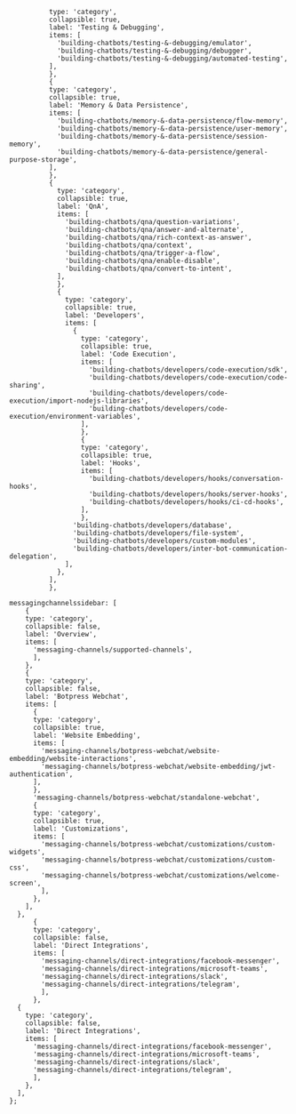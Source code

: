               type: 'category',
              collapsible: true,
              label: 'Testing & Debugging',
              items: [
                'building-chatbots/testing-&-debugging/emulator',
                'building-chatbots/testing-&-debugging/debugger',
                'building-chatbots/testing-&-debugging/automated-testing',
              ],
              },
              {
              type: 'category',
              collapsible: true,
              label: 'Memory & Data Persistence',
              items: [
                'building-chatbots/memory-&-data-persistence/flow-memory',
                'building-chatbots/memory-&-data-persistence/user-memory',
                'building-chatbots/memory-&-data-persistence/session-memory',
                'building-chatbots/memory-&-data-persistence/general-purpose-storage',
              ],
              },
              {
                type: 'category',
                collapsible: true,
                label: 'QnA',
                items: [
                  'building-chatbots/qna/question-variations',
                  'building-chatbots/qna/answer-and-alternate',
                  'building-chatbots/qna/rich-context-as-answer',
                  'building-chatbots/qna/context',
                  'building-chatbots/qna/trigger-a-flow',
                  'building-chatbots/qna/enable-disable',
                  'building-chatbots/qna/convert-to-intent',
                ],
                },
                {
                  type: 'category',
                  collapsible: true,
                  label: 'Developers',
                  items: [
                    {
                      type: 'category',
                      collapsible: true,
                      label: 'Code Execution',
                      items: [
                        'building-chatbots/developers/code-execution/sdk',
                        'building-chatbots/developers/code-execution/code-sharing',
                        'building-chatbots/developers/code-execution/import-nodejs-libraries',
                        'building-chatbots/developers/code-execution/environment-variables',
                      ],
                      },
                      {
                      type: 'category',
                      collapsible: true,
                      label: 'Hooks',
                      items: [
                        'building-chatbots/developers/hooks/conversation-hooks',
                        'building-chatbots/developers/hooks/server-hooks',
                        'building-chatbots/developers/hooks/ci-cd-hooks',
                      ],
                      },
                    'building-chatbots/developers/database',
                    'building-chatbots/developers/file-system',
                    'building-chatbots/developers/custom-modules',
                    'building-chatbots/developers/inter-bot-communication-delegation',
                  ],
                },
              ],
              },

    messagingchannelssidebar: [
        {
        type: 'category',
        collapsible: false,
        label: 'Overview',
        items: [
          'messaging-channels/supported-channels',
          ],
        },
        {
        type: 'category',
        collapsible: false,
        label: 'Botpress Webchat',
        items: [
          {
          type: 'category',
          collapsible: true,
          label: 'Website Embedding',
          items: [
            'messaging-channels/botpress-webchat/website-embedding/website-interactions',
            'messaging-channels/botpress-webchat/website-embedding/jwt-authentication',
          ],
          },
          'messaging-channels/botpress-webchat/standalone-webchat',
          {
          type: 'category',
          collapsible: true,
          label: 'Customizations',
          items: [
            'messaging-channels/botpress-webchat/customizations/custom-widgets',
            'messaging-channels/botpress-webchat/customizations/custom-css',
            'messaging-channels/botpress-webchat/customizations/welcome-screen',
            ],
          },
        ],
      },
          {
          type: 'category',
          collapsible: false,
          label: 'Direct Integrations',
          items: [
            'messaging-channels/direct-integrations/facebook-messenger',
            'messaging-channels/direct-integrations/microsoft-teams',
            'messaging-channels/direct-integrations/slack',
            'messaging-channels/direct-integrations/telegram',
            ],
          },
      {
        type: 'category',
        collapsible: false,
        label: 'Direct Integrations',
        items: [
          'messaging-channels/direct-integrations/facebook-messenger',
          'messaging-channels/direct-integrations/microsoft-teams',
          'messaging-channels/direct-integrations/slack',
          'messaging-channels/direct-integrations/telegram',
          ],
        },
      ],
    };

